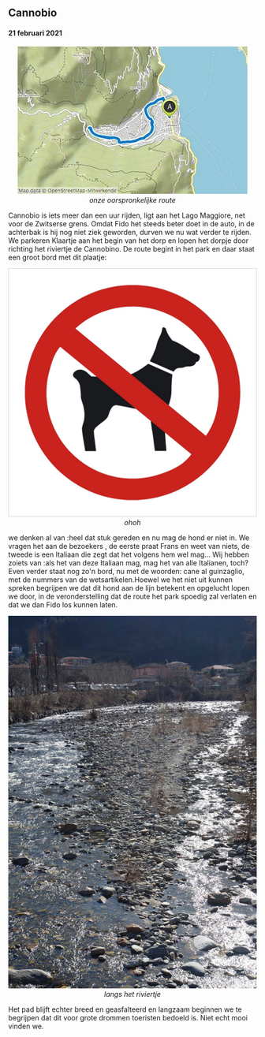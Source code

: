 ## Cannobio
#### 21 februari 2021
<p align="center"><img id="fotobreed" src="Wandelingen/foto23.jpg" /><br>
<em> onze oorspronkelijke route </em></p>
Cannobio is iets meer dan een uur rijden, ligt aan het Lago Maggiore, net voor de Zwitserse grens. 
Omdat Fido het steeds beter doet in de auto, in de achterbak is hij nog niet ziek geworden, durven we nu wat verder te rijden.
We parkeren Klaartje aan het begin van het dorp en lopen het dorpje door richting het riviertje de Cannobino. De route begint in het park en daar staat een groot bord met dit plaatje:
<p align="center"><img id="fotobreed" src="Wandelingen/foto24.jpg" /><br>
<em> ohoh </em></p>
we denken al van :heel dat stuk gereden en nu mag de hond er niet in. We vragen het aan de bezoekers , de eerste praat Frans en weet van niets, de tweede is een Italiaan die zegt dat het volgens hem wel mag... Wij hebben zoiets van :als het van deze Italiaan mag, mag het van alle Italianen, toch? 
Even verder staat nog zo'n bord, nu met de woorden: cane al guinzaglio, met de nummers van de wetsartikelen.Hoewel we het niet uit kunnen spreken begrijpen we dat dit hond aan de lijn betekent en opgelucht lopen we door, in de veronderstelling dat de route het park spoedig zal verlaten en dat we dan Fido los kunnen laten.
<p align="center"><img id="fotohoog" src="Wandelingen/foto25.jpg" /><br>
<em> langs het riviertje </em></p>
Het pad blijft echter breed en geasfalteerd en langzaam beginnen we te begrijpen dat dit voor grote drommen toeristen bedoeld is. Niet echt mooi vinden we.  
